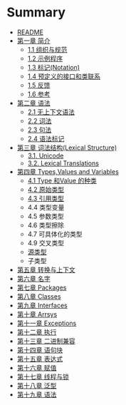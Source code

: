 # Summary

* [README](README.md)
* [第一章 简介](1_Introduction.md)
  * [1.1 组织与规范](1_Introduction/1.1_Organization_of_the_Specification.md)
  * [1.2 示例程序](1_Introduction/1.2_Example_Programs.md)
  * [1.3 标记\(Notation\)](1_Introduction/1.3_Notation.md)
  * [1.4 预定义的接口和类联系](1_Introduction/1.4_Relationship_to_Predefined_Classes_and_Interfaces.md)
  * [1.5 反馈](1_Introduction/1.5_Feedback.md)
  * [1.6 参考](1_Introduction/1.6_References.md)
* [第二章 语法](2_Grammars.md)
  * [2.1 无上下文语法]()
  * [2.2 词法]()
  * [2.3 句法]()
  * [2.4 语法标记]()
* [第三章 词法结构\(Lexical Structure\)](di-san-zhang-ci-fa-jie-678428-lexical-structure.md)
  * [3.1. Unicode](di-san-zhang-ci-fa-jie-678428-lexical-structure/31-unicode.md)
  * [3.2. Lexical Translations](32-lexical-translations.md)
* [第四章 Types,Values and Variables](di-si-zhang-types-values-and-variables.md)
  * [4.1 Type 和Value 的种类](di-si-zhang-types-values-and-variables/41-type-he-value-de-zhong-lei.md)
  * [4.2 原始类型](di-si-zhang-types-values-and-variables/42-yuan-shi-lei-xing.md)
  * [4.3 引用类型](di-si-zhang-types-values-and-variables/43-yin-yong-lei-xing.md)
  * 4.4 类型变量
  * 4.5 参数类型
  * 4.6 类型擦除
  * 4.7 可具体化的类型
  * 4.9 交叉类型
  * [源类型](di-si-zhang-types-values-and-variables/yuan-lei-xing.md)
  * 子类型
* [第五章 转换与上下文]()
* [第六章 名字]()
* [第七章 Packages]()
* [第八章 Classes]()
* [第九章 Interfaces]()
* [第十章 Arrsys]()
* [第十一章 Exceptions]()
* [第十二章 执行]()
* [第十三章 二进制兼容]()
* [第十四章 语句块]()
* [第十五章 表达式]()
* [第十六章 赋值]()
* [第十七章 线程与锁]()
* [第十八章 泛型]()
* [第十九章 语法]()